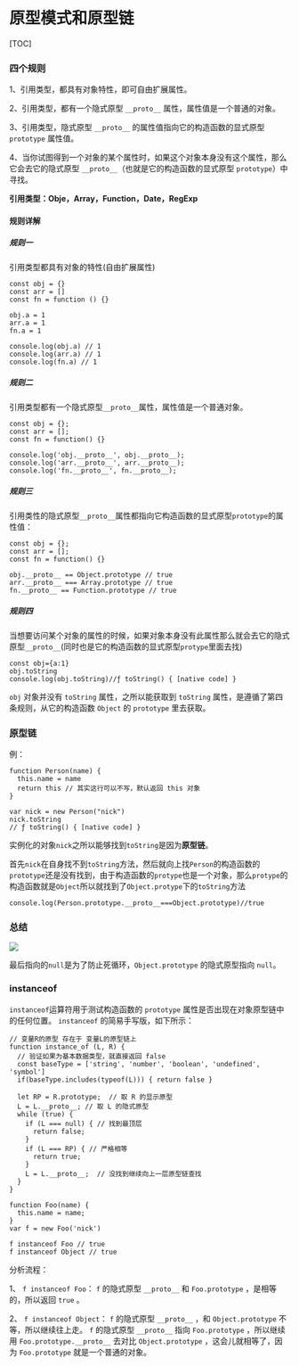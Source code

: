 # 原型模式和原型链



[TOC]

### 四个规则

1、引用类型，都具有对象特性，即可自由扩展属性。

2、引用类型，都有一个隐式原型 `__proto__` 属性，属性值是一个普通的对象。

3、引用类型，隐式原型 `__proto__` 的属性值指向它的构造函数的显式原型 `prototype` 属性值。

4、当你试图得到一个对象的某个属性时，如果这个对象本身没有这个属性，那么它会去它的隐式原型 `__proto__`（也就是它的构造函数的显式原型 `prototype`）中寻找。

**引用类型：Obje，Array，Function，Date，RegExp**

#### 规则详解

##### 规则一

引用类型都具有对象的特性(自由扩展属性)

```
const obj = {}
const arr = []
const fn = function () {}

obj.a = 1
arr.a = 1
fn.a = 1

console.log(obj.a) // 1
console.log(arr.a) // 1
console.log(fn.a) // 1
```

##### 规则二

引用类型都有一个隐式原型`__proto__`属性，属性值是一个普通对象。

```
const obj = {};
const arr = [];
const fn = function() {}

console.log('obj.__proto__', obj.__proto__);
console.log('arr.__proto__', arr.__proto__);
console.log('fn.__proto__', fn.__proto__);
```

##### 规则三

引用类性的隐式原型`__proto__`属性都指向它构造函数的显式原型`prototype`的属性值：

```
const obj = {};
const arr = [];
const fn = function() {}

obj.__proto__ == Object.prototype // true
arr.__proto__ === Array.prototype // true
fn.__proto__ == Function.prototype // true
```

##### 规则四

当想要访问某个对象的属性的时候，如果对象本身没有此属性那么就会去它的隐式原型`__proto__`(同时也是它的构造函数的显式原型`protype`里面去找)

```
const obj={a:1}
obj.toString
console.log(obj.toString)//ƒ toString() { [native code] }
```

`obj` 对象并没有 `toString` 属性，之所以能获取到 `toString` 属性，是遵循了第四条规则，从它的构造函数 `Object` 的 `prototype` 里去获取。

### 原型链

例：

```
function Person(name) {
  this.name = name
  return this // 其实这行可以不写，默认返回 this 对象
}

var nick = new Person("nick")
nick.toString
// ƒ toString() { [native code] }
```

实例化的对象`nick`之所以能够找到`toString`是因为**原型链**。

首先`nick`在自身找不到`toString`方法，然后就向上找`Person`的构造函数的`prototype`还是没有找到，由于构造函数的`protype`也是一个对象，那么`protype`的构造函数就是`Object`所以就找到了`Object.protype`下的`toString`方法

```
console.log(Person.prototype.__proto__===Object.prototype)//true
```

### 总结

![](D:\VsCodeWorkSpace\LearningRecord\前端学习记录\笔记\src\原型链.jpg)

最后指向的`null`是为了防止死循环，`Object.prototype` 的隐式原型指向 `null`。

### instanceof

`instanceof`运算符用于测试构造函数的 `prototype` 属性是否出现在对象原型链中的任何位置。 `instanceof` 的简易手写版，如下所示：

```
// 变量R的原型 存在于 变量L的原型链上
function instance_of (L, R) {    
  // 验证如果为基本数据类型，就直接返回 false
  const baseType = ['string', 'number', 'boolean', 'undefined', 'symbol']
  if(baseType.includes(typeof(L))) { return false }

  let RP = R.prototype;  // 取 R 的显示原型
  L = L.__proto__; // 取 L 的隐式原型
  while (true) {
    if (L === null) { // 找到最顶层
      return false;
    }
    if (L === RP) { // 严格相等
      return true;
    }
    L = L.__proto__;  // 没找到继续向上一层原型链查找
  }
}
```

```
function Foo(name) {
  this.name = name;
}
var f = new Foo('nick')

f instanceof Foo // true
f instanceof Object // true
```

分析流程：

1、 `f instanceof Foo`： `f` 的隐式原型 `__proto__` 和 `Foo.prototype` ，是相等的，所以返回 `true` 。

2、 `f instanceof Object`： `f` 的隐式原型 `__proto__` ，和 `Object.prototype` 不等，所以继续往上走。 `f` 的隐式原型 `__proto__` 指向 `Foo.prototype` ，所以继续用 `Foo.prototype.__proto__` 去对比 `Object.prototype` ，这会儿就相等了，因为 `Foo.prototype` 就是一个普通的对象。